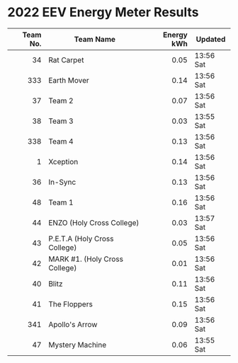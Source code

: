 # 2022 EEV Energy Meter Results
|Team No.|Team Name|Energy kWh|Updated|
|---:|---|---:|---|
|34|Rat Carpet|0.05|13:56 Sat|
|333|Earth Mover|0.14|13:56 Sat|
|37|Team 2|0.07|13:56 Sat|
|38|Team 3|0.03|13:55 Sat|
|338|Team 4|0.13|13:56 Sat|
|1|Xception|0.14|13:56 Sat|
|36|In-Sync|0.13|13:56 Sat|
|48|Team 1|0.16|13:56 Sat|
|44|ENZO (Holy Cross College)|0.03|13:57 Sat|
|43|P.E.T.A (Holy Cross College)|0.05|13:56 Sat|
|42|MARK #1. (Holy Cross College)|0.01|13:56 Sat|
|40|Blitz|0.11|13:56 Sat|
|41|The Floppers|0.15|13:56 Sat|
|341|Apollo's Arrow|0.09|13:56 Sat|
|47|Mystery Machine|0.06|13:55 Sat|
